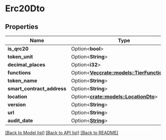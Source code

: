 # Erc20Dto

## Properties

Name | Type | Description | Notes
------------ | ------------- | ------------- | -------------
**is_qrc20** | Option<**bool**> |  | [optional]
**token_unit** | Option<**String**> |  | [optional]
**decimal_places** | Option<**i32**> |  | [optional]
**functions** | Option<[**Vec<crate::models::TierFunctionDto>**](TierFunctionDTO.md)> |  | [optional]
**token_name** | Option<**String**> |  | [optional]
**smart_contract_address** | Option<**String**> |  | [optional]
**location** | Option<[**crate::models::LocationDto**](LocationDTO.md)> |  | [optional]
**version** | Option<**String**> |  | [optional]
**url** | Option<**String**> |  | [optional]
**audit_date** | Option<[**String**](string.md)> |  | [optional]

[[Back to Model list]](../README.md#documentation-for-models) [[Back to API list]](../README.md#documentation-for-api-endpoints) [[Back to README]](../README.md)


